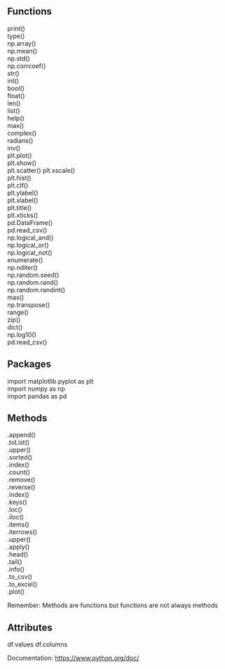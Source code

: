 ## Functions

print()  
type()  
np.array()  
np.mean()  
np.std()  
np.corrcoef()  
str()  
int()  
bool()  
float()  
len()  
list()  
help()  
max()  
complex()  
radians()   
inv()  
plt.plot()  
plt.show()  
plt.scatter()
plt.xscale()  
plt.hist()  
plt.clf()  
plt.ylabel()  
plt.xlabel()  
plt.title()  
plt.xticks()  
pd.DataFrame()  
pd.read_csv()  
np.logical_and()  
np.logical_or()  
np.logical_not()  
enumerate()  
np.nditer()  
np.random.seed()  
np.random.rand()  
np.random.randint()  
max()  
np.transpose()  
range()  
zip()  
dict()  
np.log10()  
pd.read_csv()  

## Packages

import matplotlib.pyplot as plt  
import numpy as np  
import pandas as pd  

## Methods

.append()  
.toList()  
.upper()  
.sorted()  
.index()  
.count()  
.remove()  
.reverse()  
.index()  
.keys()  
.loc()  
.iloc()  
.items()  
.iterrows()  
.upper()  
.apply()  
.head()  
.tail()  
.info()  
.to_csv()  
.to_excel()  
.plot()  

Remember: Methods are functions but functions are not always methods

## Attributes

df.values
df.columns

Documentation: https://www.python.org/doc/
